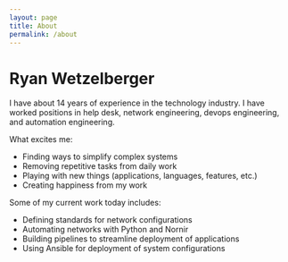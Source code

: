 ```yaml
---
layout: page
title: About
permalink: /about
---
```

# Ryan Wetzelberger

I have about 14 years of experience in the technology industry.  I have worked positions in help desk, network engineering, devops engineering, and automation engineering.

What excites me:

* Finding ways to simplify complex systems
* Removing repetitive tasks from daily work
* Playing with new things (applications, languages, features, etc.)
* Creating happiness from my work

Some of my current work today includes:

* Defining standards for network configurations
* Automating networks with Python and Nornir
* Building pipelines to streamline deployment of applications
* Using Ansible for deployment of system configurations